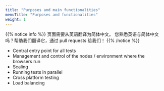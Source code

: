 ```yaml
---
title: "Purposes and main functionalities"
menuTitle: "Purposes and functionalities"
weight: 1
---
```


{{% notice info %}}
<i class="fas fa-language"></i> 页面需要从英语翻译为简体中文。
您熟悉英语与简体中文吗？帮助我们翻译它，通过 pull requests 给我们！
{{% /notice %}}

* Central entry point for all tests
* Management and control of the nodes / environment where the browsers run
* Scaling
* Running tests in parallel
* Cross platform testing
* Load balancing
